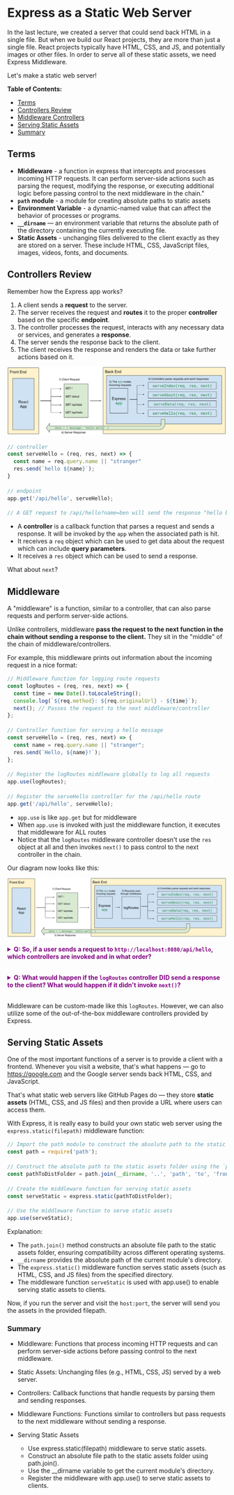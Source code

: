 # Express as a Static Web Server

In the last lecture, we created a server that could send back HTML in a single file. But when we build our React projects, they are more than just a single file. React projects typically have HTML, CSS, and JS, and potentially images or other files. In order to serve all of these static assets, we need Express Middleware.

Let's make a static web server!

**Table of Contents:**
- [Terms](#terms)
- [Controllers Review](#controllers-review)
- [Middleware Controllers](#middleware-controllers)
- [Serving Static Assets](#serving-static-assets)
- [Summary](#summary)

## Terms

- **Middleware** - a function in express that intercepts and processes incoming HTTP requests. It can perform server-side actions such as parsing the request, modifying the response, or executing additional logic before passing control to the next middleware in the chain."
- **`path` module** - a module for creating absolute paths to static assets
- **Environment Variable** - a dynamic-named value that can affect the behavior of processes or programs.
- **`__dirname`** — an environment variable that returns the absolute path of the directory containing the currently executing file.
- **Static Assets** - unchanging files delivered to the client exactly as they are stored on a server. These include HTML, CSS, JavaScript files, images, videos, fonts, and documents.

## Controllers Review

Remember how the Express app works?

1. A client sends a **request** to the server.
1. The server receives the request and **routes** it to the proper **controller** based on the specific **endpoint**.
1. The controller processes the request, interacts with any necessary data or services, and generates a **response**.
1. The server sends the response back to the client.
1. The client receives the response and renders the data or take further actions based on it.
  
![](./images/express-diagram-simple.svg)

```js
// controller
const serveHello = (req, res, next) => {
  const name = req.query.name || "stranger"
  res.send(`hello ${name}`);
}

// endpoint
app.get('/api/hello', serveHello);

// A GET request to /api/hello?name=ben will send the response "hello ben"
```

- A **controller** is a callback function that parses a request and sends a response. It will be invoked by the `app` when the associated path is hit.
- It receives a `req` object which can be used to get data about the request which can include **query parameters**.
- It receives a `res` object which can be used to send a response.

What about `next`?

## Middleware

A "middleware" is a function, similar to a controller, that can also parse requests and perform server-side actions.

Unlike controllers, middleware **pass the request to the next function in the chain without sending a response to the client.** They sit in the "middle" of the chain of middleware/controllers.

For example, this middleware prints out information about the incoming request in a nice format:

```js
// Middleware function for logging route requests
const logRoutes = (req, res, next) => {
  const time = new Date().toLocaleString();
  console.log(`${req.method}: ${req.originalUrl} - ${time}`);
  next(); // Passes the request to the next middleware/controller
};

// Controller function for serving a hello message
const serveHello = (req, res, next) => {
  const name = req.query.name || "stranger";
  res.send(`Hello, ${name}!`);
};

// Register the logRoutes middleware globally to log all requests
app.use(logRoutes);

// Register the serveHello controller for the /api/hello route
app.get('/api/hello', serveHello);
```

- `app.use` is like `app.get` but for middleware
- When `app.use` is invoked with just the middleware function, it executes that middleware for ALL routes
- Notice that the `logRoutes` middleware controller doesn't use the `res` object at all and then invokes `next()` to pass control to the next controller in the chain.

Our diagram now looks like this:

![](./images/express-middleware.svg)


**<details><summary style="color: purple">Q: So, if a user sends a request to `http://localhost:8080/api/hello`, which controllers are invoked and in what order?</summary>**
> First the `logRoutes` middleware is invoked. The `next()` function is called which passes the request to the next controller, `serveHello`.
</details><br>

**<details><summary style="color: purple">Q: What would happen if the `logRoutes` controller DID send a response to the client? What would happen if it didn't invoke `next()`?</summary>**
> If `logRoutes` did invoke `res.send()`, the `serveHello` controller would NOT be invoked as a response has already been sent.
> If we simply didn't invoke `next()`, our server would "hang" — the response would never be completed and the client would likely receive a timeout error because the request took too long.
</details><br>

Middleware can be custom-made like this `logRoutes`. However, we can also utilize some of the out-of-the-box middleware controllers provided by Express.

## Serving Static Assets

One of the most important functions of a server is to provide a client with a frontend. Whenever you visit a website, that's what happens — go to https://google.com and the Google server sends back HTML, CSS, and JavaScript.

That's what static web servers like GitHub Pages do — they store **static assets** (HTML, CSS, and JS files) and then provide a URL where users can access them.

With Express, it is really easy to build your own static web server using the `express.static(filepath)` middleware function:

```js
// Import the path module to construct the absolute path to the static assets folder
const path = require('path');

// Construct the absolute path to the static assets folder using the `path.join()` method
const pathToDistFolder = path.join(__dirname, '..', 'path', 'to', 'frontend', 'dist');

// Create the middleware function for serving static assets
const serveStatic = express.static(pathToDistFolder);

// Use the middleware function to serve static assets
app.use(serveStatic);

```

Explanation:

- The `path.join()` method constructs an absolute file path to the static assets folder, ensuring compatibility across different operating systems.
- `__dirname` provides the absolute path of the current module's directory.
- The `express.static()` middleware function serves static assets (such as HTML, CSS, and JS files) from the specified directory.
- The middleware function `serveStatic` is used with app.use() to enable serving static assets to clients.

Now, if you run the server and visit the `host:port`, the server will send you the assets in the provided filepath.

### Summary

- Middleware: Functions that process incoming HTTP requests and can perform server-side actions before passing control to the next middleware.
- Static Assets: Unchanging files (e.g., HTML, CSS, JS) served by a web server.
- Controllers: Callback functions that handle requests by parsing them and sending responses.
- Middleware Functions: Functions similar to controllers but pass requests to the next middleware without sending a response.

- Serving Static Assets
  - Use express.static(filepath) middleware to serve static assets.
  - Construct an absolute file path to the static assets folder using path.join().
  - Use the __dirname variable to get the current module's directory.
  - Register the middleware with app.use() to serve static assets to clients.